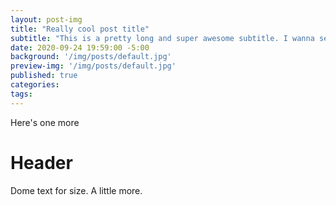 ```yaml
---
layout: post-img
title: "Really cool post title"
subtitle: "This is a pretty long and super awesome subtitle. I wanna see how the preview image floats next to some longer stuff. How many lines do I need to get it to flow correctly? Probably enough now, but I'll add some more so that I don't have to go back into it. Okay, maybe just a little more."
date: 2020-09-24 19:59:00 -5:00
background: '/img/posts/default.jpg'
preview-img: '/img/posts/default.jpg'
published: true
categories:
tags:
---
```

Here's one more

# Header
Dome text for size. A little more.